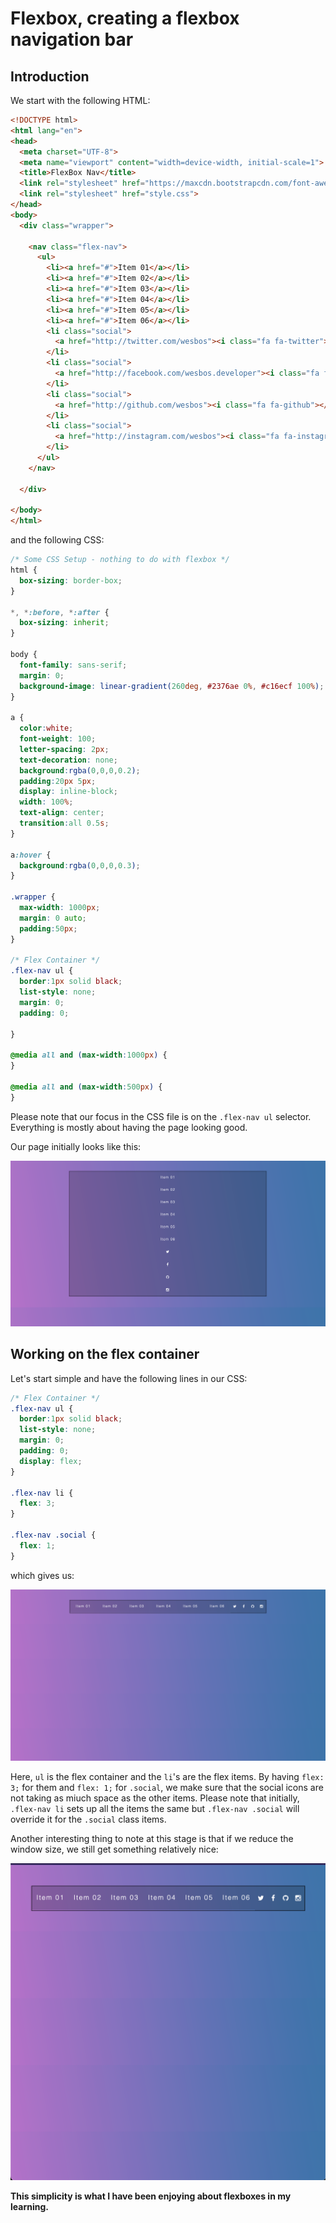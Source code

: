 # Flexbox, creating a flexbox navigation bar

## Introduction 

We start with the following HTML:

```html
<!DOCTYPE html>
<html lang="en">
<head>
  <meta charset="UTF-8">
  <meta name="viewport" content="width=device-width, initial-scale=1">
  <title>FlexBox Nav</title>
  <link rel="stylesheet" href="https://maxcdn.bootstrapcdn.com/font-awesome/4.3.0/css/font-awesome.min.css">
  <link rel="stylesheet" href="style.css">
</head>
<body>
  <div class="wrapper">

    <nav class="flex-nav">
      <ul>
        <li><a href="#">Item 01</a></li>
        <li><a href="#">Item 02</a></li>
        <li><a href="#">Item 03</a></li>
        <li><a href="#">Item 04</a></li>
        <li><a href="#">Item 05</a></li>
        <li><a href="#">Item 06</a></li>
        <li class="social">
          <a href="http://twitter.com/wesbos"><i class="fa fa-twitter"></i></a>
        </li>
        <li class="social">
          <a href="http://facebook.com/wesbos.developer"><i class="fa fa-facebook"></i></a>
        </li>
        <li class="social">
          <a href="http://github.com/wesbos"><i class="fa fa-github"></i></a>
        </li>
        <li class="social">
          <a href="http://instagram.com/wesbos"><i class="fa fa-instagram"></i></a>
        </li>
      </ul>
    </nav>

  </div>

</body>
</html>
```

and the following CSS:

```css
/* Some CSS Setup - nothing to do with flexbox */
html {
  box-sizing: border-box;
}

*, *:before, *:after {
  box-sizing: inherit;
}

body {
  font-family: sans-serif;
  margin: 0;
  background-image: linear-gradient(260deg, #2376ae 0%, #c16ecf 100%);
}

a {
  color:white;
  font-weight: 100;
  letter-spacing: 2px;
  text-decoration: none;
  background:rgba(0,0,0,0.2);
  padding:20px 5px;
  display: inline-block;
  width: 100%;
  text-align: center;
  transition:all 0.5s;
}

a:hover {
  background:rgba(0,0,0,0.3);
}

.wrapper {
  max-width: 1000px;
  margin: 0 auto;
  padding:50px;
}

/* Flex Container */
.flex-nav ul {
  border:1px solid black;
  list-style: none;
  margin: 0;
  padding: 0;
  
}

@media all and (max-width:1000px) {
}

@media all and (max-width:500px) {
}
```
Please note that our focus in the CSS file is on the `.flex-nav ul` selector. Everything is mostly about having the page looking good.

Our page initially looks like this:

![Initial state](initial_state_flexnav.png)

## Working on the flex container

Let's start simple and have the following lines in our CSS:

```css
/* Flex Container */
.flex-nav ul {
  border:1px solid black;
  list-style: none;
  margin: 0;
  padding: 0;
  display: flex;
}

.flex-nav li {
  flex: 3;
}

.flex-nav .social {
  flex: 1;
}
```

which gives us:

![First modification, full window](first_modif_flexnav.png)

Here, `ul` is the flex container and the `li`'s are the flex items. By having `flex: 3;` for them and `flex: 1;` for `.social`, we make sure that the social icons are not taking as miuch space as the other items. Please note that initially, `.flex-nav li` sets up all the items the same but `.flex-nav .social` will override it for the `.social` class items.

Another interesting thing to note at this stage is that if we reduce the window size, we still get something relatively nice:

![First modification, smaller window](first_modif_flexnav_small_window.png)

**This simplicity is what I have been enjoying about flexboxes in my learning.**